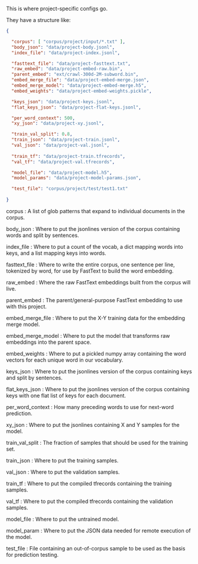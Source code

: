 This is where project-specific configs go.

They have a structure like:

```json
{

  "corpus": [ "corpus/project/input/*.txt" ],
  "body_json": "data/project-body.jsonl",
  "index_file": "data/project-index.jsonl",

  "fasttext_file": "data/project-fasttext.txt",
  "raw_embed": "data/project-embed-raw.bin",
  "parent_embed": "ext/crawl-300d-2M-subword.bin",
  "embed_merge_file": "data/project-embed-merge.json",
  "embed_merge_model": "data/project-embed-merge.h5",
  "embed_weights": "data/project-embed-weights.pickle",

  "keys_json": "data/project-keys.jsonl",
  "flat_keys_json": "data/project-flat-keys.jsonl",

  "per_word_context": 500,
  "xy_json": "data/project-xy.jsonl",

  "train_val_split": 0.8,
  "train_json": "data/project-train.jsonl",
  "val_json": "data/project-val.jsonl",
 
  "train_tf": "data/project-train.tfrecords",
  "val_tf": "data/project-val.tfrecords",

  "model_file": "data/project-model.h5",
  "model_params": "data/project-model-params.json",

  "test_file": "corpus/project/test/test1.txt"
  
}
```

corpus
: A list of glob patterns that expand to individual documents in
the corpus.

body_json
: Where to put the jsonlines version of the corpus containing words
and split by sentences.

index_file
: Where to put a count of the vocab, a dict mapping words into keys,
and a list mapping keys into words.

fasttext_file
: Where to write the entire corpus, one sentence per line,
tokenized by word, for use by FastText to build the word embedding.

raw_embed
: Where the raw FastText embeddings built from the corpus will live.

parent_embed
: The parent/general-purpose FastText embedding to use with
this project.

embed_merge_file
: Where to put the X-Y training data for the embedding merge model.

embed_merge_model
: Where to put the model that transforms raw embeddings into the parent 
space.

embed_weights
: Where to put a pickled numpy array containing the word vectors for
each unique word in our vocabulary.

keys_json
: Where to put the jsonlines version of the corpus containing keys
and split by sentences.

flat_keys_json
: Where to put the jsonlines version of the corpus containing keys
with one flat list of keys for each document.

per_word_context
: How many preceding words to use for next-word prediction.

xy_json
: Where to put the jsonlines containing X and Y samples for the model.

train_val_split
: The fraction of samples that should be used for the training set.

train_json
: Where to put the training samples.

val_json
: Where to put the validation samples.

train_tf
: Where to put the compiled tfrecords containing the training
samples.

val_tf
: Where to put the compiled tfrecords containing the validation
samples.

model_file
: Where to put the untrained model.

model_param
: Where to put the JSON data needed for remote execution of the model.

test_file
: File containing an out-of-corpus sample to be used as the basis for
prediction testing.
